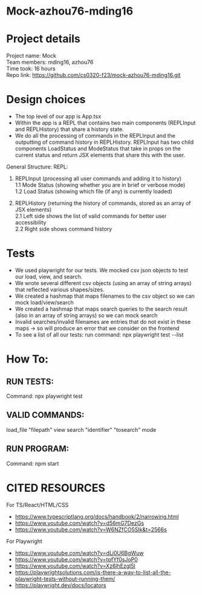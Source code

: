 # Mock-azhou76-mding16
# Project details
Project name: Mock <br>
Team members: mding16, azhou76  <br>
Time took: 16 hours  <br>
Repo link: https://github.com/cs0320-f23/mock-azhou76-mding16.git 


# Design choices
- The top level of our app is App.tsx 
- Within the app is a REPL that contains two main components (REPLInput and REPLHistory) that share a history state. 
- We do all the processing of commands in the REPLInput and the outputting of command history in REPLHistory. REPLInput has two child components LoadStatus and ModeStatus that take in props on the current status and return JSX elements that share this with the user. 

General Structure:
REPL: <br>
1. REPLInput (processing all user commands and adding it to history)  <br>
1.1 Mode Status (showing whether you are in brief or verbose mode) <br>
1.2 Load Status (showing which file (if any) is currently loaded)  <br>

2. REPLHistory (returning the history of commands, stored as an array of JSX elements) <br>
2.1 Left side shows the list of valid commands for better user accessibility <br>
2.2 Right side shows command history <br>

# Tests
- We used playwright for our tests. We mocked csv json objects to test our load, view, and search. 
- We wrote several different csv objects (using an array of string arrays) that reflected various shapes/sizes. 
- We created a hashmap that maps filenames to the csv object so we can mock load/view/search
- We created a hashmap that maps search queries to the search result (also in an array of string arrays) so we can mock search 
- Invalid searches/invalid filenames are entries that do not exist in these maps -> so will produce an error that we consider on the frontend
- To see a list of all our tests: run command: npx playwright test --list

# How To:
## RUN TESTS:
Command: npx playwright test

## VALID COMMANDS:
load_file "filepath"
view
search "identifier" "tosearch"
mode

## RUN PROGRAM:
Command: npm start

# CITED RESOURCES
For TS/React/HTML/CSS
- https://www.typescriptlang.org/docs/handbook/2/narrowing.html 
- https://www.youtube.com/watch?v=d56mG7DezGs 
- https://www.youtube.com/watch?v=W6NZfCO5SIk&t=2566s 

For Playwright
- https://www.youtube.com/watch?v=dLj0U6BgWuw 
- https://www.youtube.com/watch?v=tpfYf0sJoP0
- https://www.youtube.com/watch?v=Xz6lhEzgI5I
- https://playwrightsolutions.com/is-there-a-way-to-list-all-the-playwright-tests-without-running-them/ 
- https://playwright.dev/docs/locators 
